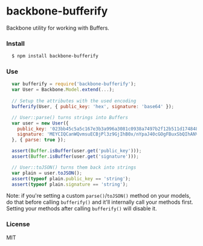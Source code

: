 # backbone-bufferify

Backbone utility for working with Buffers.

### Install

```bash
  $ npm install backbone-bufferify
```

### Use

```js
  var bufferify = require('backbone-bufferify');
  var User = Backbone.Model.extend(...);
  
  // Setup the attributes with the used encoding
  bufferify(User, { public_key: 'hex', signature: 'base64' });

  // User::parse() turns strings into Buffers
  var user = new User({
    public_key: '023bb45c5a5c167e3b3a996a3081c0938a7497b2f12b511d174848d3c1d7abd12f',
    signature: 'MEYCIQCanWQvmsuECBjPl3z9GjIhB0x/nYpaJ40cGOgFBuxSbQIhANVlp6VhZl0hPkD8/ZydHupssbIdbuh1IRck9cg5Yivv'
  }, { parse: true });

  assert(Buffer.isBuffer(user.get('public_key')));
  assert(Buffer.isBuffer(user.get('signature')));

  // User::toJSON() turns them back into strings
  var plain = user.toJSON();
  assert(typeof plain.public_key == 'string');
  assert(typeof plain.signature == 'string');
```

Note: if you're setting a custom `parse()`/`toJSON()` method on your models,
do that before calling `bufferify()` and it'll internally call your methods
first. Setting your methods after calling `bufferify()` will disable it.

### License
MIT
